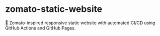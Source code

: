 # zomato-static-website
🚀 Zomato-inspired responsive static website with automated CI/CD using GitHub Actions and GitHub Pages.
